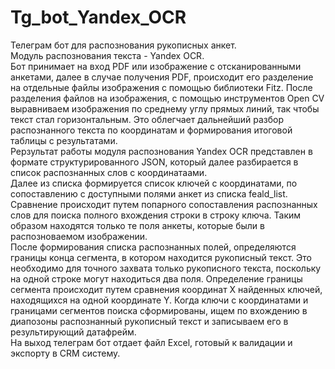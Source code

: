 # Tg_bot_Yandex_OCR
Телеграм бот для распознования рукописных анкет.\
Модуль распознования текста - Yandex OCR.\
Бот принимает на вход PDF или изображение с отсканированными анкетами, далее в случае получения PDF, происходит его разделение на отдельные файлы изображения с помощью библиотеки Fitz.
После разделения файлов на изображения, с помощью инструментов Open CV выравниваем изображения по среднему углу прямых линий, так чтобы текст стал горизонтальным. Это облегчает дальнейший разбор распознанного текста по координатам и формирования итоговой таблицы с результатами.\
Рерзультат работы модуля распознования Yandex OCR представлен в формате структурированного JSON, который далее разбирается в список распознанных слов с координатаами.\
Далее из списка формируется список ключей с координатами, по сопоставлению с доступными полями анкет из списка feald_list. Сравнение происходит путем попарного сопоставления распознанных слов для поиска полного вхождения строки в строку ключа. Таким образом находятся только те поля анкеты, которые были в распозноваемом изображении.\
После формирования списка распознанных полей, определяются границы конца сегмента, в котором находится рукописный текст. Это необходимо для точного захвата только рукописного текста, поскольку на одной строке могут находиться два поля. Определение границы сегмента происходит путем сравнения координат X найденных ключей, находящихся на одной координате Y.
Когда ключи с координатами и границами сегментов поиска сформированы, ищем по вхождению в диапозоны распознанный рукописный текст и записываем его в результирующий датафрейм.\
На выход телеграм бот отдает файл Excel, готовый к валидации и экспорту в CRM систему.

